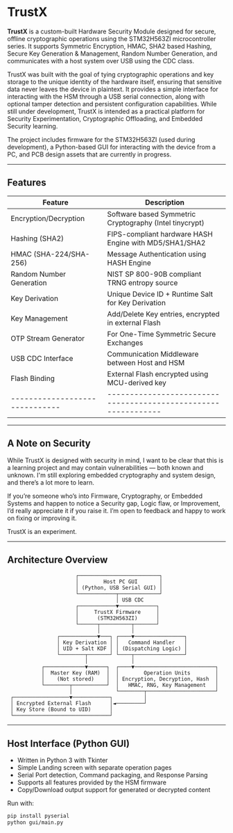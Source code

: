 # TrustX

**TrustX** is a custom-built Hardware Security Module designed for secure, offline cryptographic operations using the STM32H563ZI microcontroller series. It supports Symmetric Encryption, HMAC, SHA2 based Hashing, Secure Key Generation & Management, Random Number Generation, and communicates with a host system over USB using the CDC class.

TrustX was built with the goal of tying cryptographic operations and key storage to the unique identity of the hardware itself, ensuring that sensitive data never leaves the device in plaintext. It provides a simple interface for interacting with the HSM through a USB serial connection, along with optional tamper detection and persistent configuration capabilities. While still under development, TrustX is intended as a practical platform for Security Experimentation, Cryptographic Offloading, and Embedded Security learning.

The project includes firmware for the STM32H563ZI (used during development), a Python-based GUI for interacting with the device from a PC, and PCB design assets that are currently in progress. 

---

## Features

| Feature                      | Description                                                  |
|------------------------------|--------------------------------------------------------------|
| Encryption/Decryption        | Software based Symmetric Cryptography (Intel tinycrypt)      |
| Hashing (SHA2)               | FIPS-compliant hardware HASH Engine with MD5/SHA1/SHA2       |
| HMAC (SHA-224/SHA-256)       | Message Authentication using HASH Engine                     |
| Random Number Generation     | NIST SP 800-90B compliant TRNG entropy source                |
| Key Derivation               | Unique Device ID + Runtime Salt for Key Derivation           |
| Key Management               | Add/Delete Key entries, encrypted in external Flash          |
| OTP Stream Generator         | For One-Time Symmetric Secure Exchanges                      |
| USB CDC Interface            | Communication Middleware between Host and HSM                |
| Flash Binding                | External Flash encrypted using MCU-derived key               |
|------------------------------|--------------------------------------------------------------|

---

## A Note on Security

While TrustX is designed with security in mind, I want to be clear that this is a learning project and may contain vulnerabilities — both known and unknown. I'm still exploring embedded cryptography and system design, and there’s a lot more to learn.

If you’re someone who’s into Firmware, Cryptography, or Embedded Systems and happen to notice a Security gap, Logic flaw, or Improvement, I’d really appreciate it if you raise it. I’m open to feedback and happy to work on fixing or improving it.

TrustX is an experiment.

---

## Architecture Overview

                          ┌──────────────────────────┐
                          │        Host PC GUI       │
                          │ (Python, USB Serial GUI) │
                          └────────────┬─────────────┘
                                       │ USB CDC
                          ┌────────────▼────────────┐
                          │     TrustX Firmware     │
                          │      (STM32H563ZI)      │
                          └──────┬──────────┬───────┘
                                 │          │
                    ┌────────────▼───┐ ┌────▼────────────────┐
                    │ Key Derivation │ │   Command Handler   │
                    │ UID + Salt KDF │ │ (Dispatching Logic) │
                    └────────┬───────┘ └────┬────────────────┘
                             │              │
               ┌─────────────▼──────┐  ┌────▼──────────────────────────┐
               │  Master Key (RAM)  │  │        Operation Units        │
               │    (Not stored)    │  │ Encryption, Decryption, Hash  │
               └────────┬───────────┘  │   HMAC, RNG, Key Management   │
                        │              └────────┬──────────────────────┘
     ┌──────────────────▼────────────┐          │
     │ Encrypted External Flash      │◄─────────┘
     │ Key Store (Bound to UID)      │
     └───────────────────────────────┘


---

## Host Interface (Python GUI)

- Written in Python 3 with Tkinter
- Simple Landing screen with separate operation pages
- Serial Port detection, Command packaging, and Response Parsing
- Supports all features provided by the HSM firmware
- Copy/Download output support for generated or decrypted content

Run with:

```bash
pip install pyserial
python gui/main.py